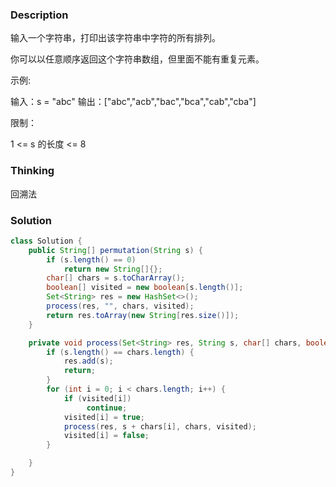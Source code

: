 ### Description

输入一个字符串，打印出该字符串中字符的所有排列。

 

你可以以任意顺序返回这个字符串数组，但里面不能有重复元素。

 

示例:

输入：s = "abc"
输出：["abc","acb","bac","bca","cab","cba"]


限制：

1 <= s 的长度 <= 8

### Thinking

回溯法

### Solution
```java
class Solution {
    public String[] permutation(String s) {
        if (s.length() == 0)
            return new String[]{};
        char[] chars = s.toCharArray();
        boolean[] visited = new boolean[s.length()];
        Set<String> res = new HashSet<>();
        process(res, "", chars, visited);
        return res.toArray(new String[res.size()]);
    }

    private void process(Set<String> res, String s, char[] chars, boolean[] visited) {
        if (s.length() == chars.length) {
            res.add(s);
            return;
        }
        for (int i = 0; i < chars.length; i++) {
            if (visited[i])
                 continue;
            visited[i] = true;
            process(res, s + chars[i], chars, visited);
            visited[i] = false;
        }

    }
}
```